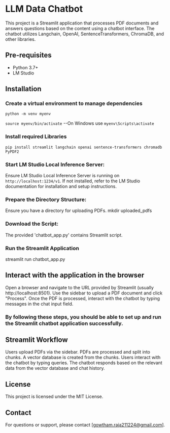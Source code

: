 # LLM Data Chatbot

This project is a Streamlit application that processes PDF documents and answers questions based on the content using a chatbot interface. The chatbot utilizes Langchain, OpenAI, SentenceTransformers, ChromaDB, and other libraries.

## Pre-requisites

- Python 3.7+
- LM Studio 

## Installation
### Create a virtual environment to manage dependencies
`python -m venv myenv`

`source myenv/bin/activate`  --On Windows use `myenv\Scripts\activate`

### Install required Libraries
`pip install streamlit langchain openai sentence-transformers chromadb PyPDF2`

### Start LM Studio Local Inference Server:
Ensure LM Studio Local Inference Server is running on `http://localhost:1234/v1`.
If not installed, refer to the LM Studio documentation for installation and setup instructions.

### Prepare the Directory Structure:
Ensure you have a directory for uploading PDFs.
mkdir uploaded_pdfs

### Download the Script:
The provided 'chatbot_app.py' contains Streamlit script.

### Run the Streamlit Application
streamlit run chatbot_app.py

## Interact with the application in the browser
Open a browser and navigate to the URL provided by Streamlit (usually http://localhost:8501).
Use the sidebar to upload a PDF document and click "Process".
Once the PDF is processed, interact with the chatbot by typing messages in the chat input field.

### By following these steps, you should be able to set up and run the Streamlit chatbot application successfully.

## Streamlit Workflow
Users upload PDFs via the sidebar.
PDFs are processed and split into chunks.
A vector database is created from the chunks.
Users interact with the chatbot by typing queries.
The chatbot responds based on the relevant data from the vector database and chat history.

## License
This project is licensed under the MIT License.  

## Contact
For questions or support, please contact [gowtham.raja211224@gmail.com].




